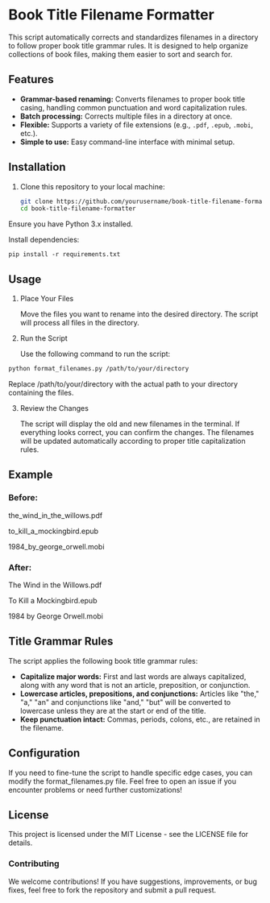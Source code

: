 # Book Title Filename Formatter

This script automatically corrects and standardizes filenames in a directory to follow proper book title grammar rules. It is designed to help organize collections of book files, making them easier to sort and search for.

## Features

- **Grammar-based renaming:** Converts filenames to proper book title casing, handling common punctuation and word capitalization rules.
- **Batch processing:** Corrects multiple files in a directory at once.
- **Flexible:** Supports a variety of file extensions (e.g., `.pdf`, `.epub`, `.mobi`, etc.).
- **Simple to use:** Easy command-line interface with minimal setup.

## Installation

1. Clone this repository to your local machine:

   ```bash
   git clone https://github.com/yourusername/book-title-filename-formatter.git
   cd book-title-filename-formatter

Ensure you have Python 3.x installed.

Install dependencies:

    pip install -r requirements.txt

## Usage

1. Place Your Files

    Move the files you want to rename into the desired directory. The script will process all files in the directory.

2. Run the Script

    Use the following command to run the script:

  ```bash
  python format_filenames.py /path/to/your/directory
  ```

Replace /path/to/your/directory with the actual path to your directory containing the files.

3. Review the Changes

    The script will display the old and new filenames in the terminal. If everything looks correct, you can confirm the changes. The filenames will be updated automatically according to proper title capitalization rules.

## Example

### Before:

the_wind_in_the_willows.pdf

to_kill_a_mockingbird.epub

1984_by_george_orwell.mobi

### After:

The Wind in the Willows.pdf

To Kill a Mockingbird.epub

1984 by George Orwell.mobi


## Title Grammar Rules

The script applies the following book title grammar rules:

- **Capitalize major words:** First and last words are always capitalized, along with any word that is not an article, preposition, or conjunction.
- **Lowercase articles, prepositions, and conjunctions:** Articles like "the," "a," "an" and conjunctions like "and," "but" will be converted to lowercase unless they are at the start or end of the title.
- **Keep punctuation intact:** Commas, periods, colons, etc., are retained in the filename.


## Configuration

If you need to fine-tune the script to handle specific edge cases, you can modify the format_filenames.py file. Feel free to open an issue if you encounter problems or need further customizations!

## License

This project is licensed under the MIT License - see the LICENSE file for details.

### Contributing

We welcome contributions! If you have suggestions, improvements, or bug fixes, feel free to fork the repository and submit a pull request.
